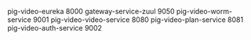 pig-video-eureka        8000
gateway-service-zuul    9050
pig-video-worm-service  9001
pig-video-video-service 8080
pig-video-plan-service  8081
pig-video-auth-service  9002